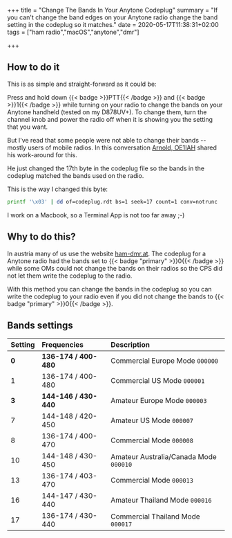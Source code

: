 +++
title = "Change The Bands In Your Anytone Codeplug"
summary = "If you can't change the band edges on your Anytone radio change the band setting in the codeplug so it matches."
date = 2020-05-17T11:38:31+02:00
tags = ["ham radio","macOS","anytone","dmr"]

+++

## How to do it

This is as simple and straight-forward as it could be:

Press and hold down {{< badge >}}PTT{{< /badge >}} and
{{< badge >}}1{{< /badge >}} while turning on your radio to change the bands on
your Anytone handheld (tested on my D878UV+). To change them, turn the channel
knob and power the radio off when it is showing you the setting that you want.

But I've read that some people were not able to change their bands -- mostly 
users of mobile radios. In this conversation [Arnold, OE1IAH][oe1iah] shared
his work-around for this.

[oe1iah]: http://oe1iah.at

He just changed the 17th byte in the codeplug file so the bands in the codeplug
matched the bands used on the radio.

This is the way I changed this byte:

``` bash
printf '\x03' | dd of=codeplug.rdt bs=1 seek=17 count=1 conv=notrunc
```

I work on a Macbook, so a Terminal App is not too far away ;-)

## Why to do this?

In austria many of us use the website [ham-dmr.at](http://ham-dmr.at). The
codeplug for a Anytone radio had the bands set to
{{< badge "primary" >}}0{{< /badge >}} while some OMs could not change the
bands on their radios so the CPS did not let them write the codeplug to the
radio.

With this method you can change the bands in the codeplug so you can write the
codeplug to your radio even if you did not change the bands to
{{< badge "primary" >}}0{{< /badge >}}.

## Bands settings

| Setting | Frequencies           | Description                            |
| :---    | :---                  | :---                                   |
| **0**   | **136-174 / 400-480** | Commercial Europe Mode `000000`        |
| 1       | 136-174 / 400-480     | Commercial US Mode `000001`            |
| **3**   | **144-146 / 430-440** | Amateur Europe Mode `000003`           |
| 7       | 144-148 / 420-450     | Amateur US Mode `000007`               |
| 8       | 136-174 / 400-470     | Commercial Mode `000008`               |
| 10      | 144-148 / 430-450     | Amateur Australia/Canada Mode `000010` |
| 13      | 136-174 / 403-470     | Commercial Mode `000013`               |
| 16      | 144-147 / 430-440     | Amateur Thailand Mode `000016`         |
| 17      | 136-174 / 430-440     | Commercial Thailand Mode  `000017`     |

